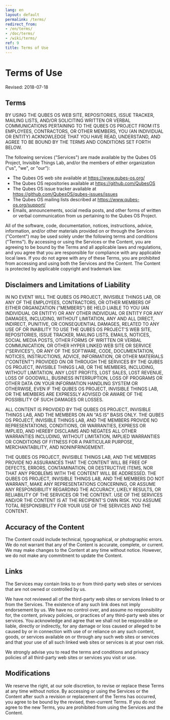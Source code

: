 ```yaml
---
lang: en
layout: default
permalink: /terms/
redirect_from:
- /en/terms/
- /doc/terms/
- /wiki/terms/
ref: 9
title: Terms of Use
---
```


Terms of Use
============

Revised: 2018-07-18

Terms
-----

BY USING THE QUBES OS WEB SITE, REPOSITORIES, ISSUE TRACKER, MAILING LISTS,
AND/OR SOLICITING WRITTEN OR VERBAL COMMUNICATIONS PERTAINING TO THE QUBES OS
PROJECT FROM ITS EMPLOYEES, CONTRACTORS, OR OTHER MEMBERS, YOU (AN INDIVIDUAL OR
ENTITY) ACKNOWLEDGE THAT YOU HAVE READ, UNDERSTAND, AND AGREE TO BE BOUND BY THE
TERMS AND CONDITIONS SET FORTH BELOW.

The following services ("Services") are made available by the Qubes OS Project,
Invisible Things Lab, and/or the members of either organization ("us", "we", or
"our"):

- The Qubes OS web site available at <https://www.qubes-os.org/>
- The Qubes OS repositories available at <https://github.com/QubesOS>
- The Qubes OS issue tracker available at <https://github.com/QubesOS/qubes-issues/issues>
- The Qubes OS mailing lists described at <https://www.qubes-os.org/support/>
- Emails, announcements, social media posts, and other forms of written or
   verbal communication from us pertaining to the Qubes OS Project.

All of the software, code, documentation, notices, instructions, advice,
information, and/or other materials provided on or through the Services
("Content") may be used solely under the following terms and conditions
("Terms"). By accessing or using the Services or the Content, you are agreeing
to be bound by the Terms and all applicable laws and regulations, and you agree
that you are responsible for compliance with any applicable local laws. If you
do not agree with any of these Terms, you are prohibited from accessing and
using both the Services and the Content. The Content is protected by applicable
copyright and trademark law.

Disclaimers and Limitations of Liability
----------------------------------------

IN NO EVENT WILL THE QUBES OS PROJECT, INVISIBLE THINGS LAB, OR ANY OF THE
EMPLOYEES, CONTRACTORS, OR OTHER MEMBERS OF EITHER ORGANIZATION ("MEMBERS") BE
HELD LIABLE TO YOU (AN INDIVIDUAL OR ENTITY) OR ANY OTHER INDIVIDUAL OR ENTITY
FOR ANY DAMAGES, INCLUDING, WITHOUT LIMITATION, ANY AND ALL DIRECT, INDIRECT,
PUNITIVE, OR CONSEQUENTIAL DAMAGES, RELATED TO ANY USE OF OR INABILITY TO USE
THE QUBES OS PROJECT'S WEB SITE, REPOSITORIES, ISSUE TRACKER, MAILING LISTS,
EMAILS, NOTICES, SOCIAL MEDIA POSTS, OTHER FORMS OF WRITTEN OR VERBAL
COMMUNICATION, OR OTHER HYPER LINKED WEB SITE OR SERVICE ("SERVICES"), OR ANY OF
THE SOFTWARE, CODE, DOCUMENTATION, NOTICES, INSTRUCTIONS, ADVICE, INFORMATION,
OR OTHER MATERIALS ("CONTENT") PROVIDED ON OR THROUGH THE SERVICES BY THE QUBES
OS PROJECT, INVISIBLE THINGS LAB, OR THE MEMBERS, INCLUDING, WITHOUT LIMITATION,
ANY LOST PROFITS, LOST SALES, LOST REVENUE, LOSS OF GOODWILL, BUSINESS
INTERRUPTION, LOSS OF PROGRAMS OR OTHER DATA ON YOUR INFORMATION HANDLING SYSTEM
OR OTHERWISE, EVEN IF THE QUBES OS PROJECT, INVISIBLE THINGS LAB, OR THE MEMBERS
ARE EXPRESSLY ADVISED OR AWARE OF THE POSSIBILITY OF SUCH DAMAGES OR LOSSES.

ALL CONTENT IS PROVIDED BY THE QUBES OS PROJECT, INVISIBLE THINGS LAB, AND THE
MEMBERS ON AN "AS IS" BASIS ONLY. THE QUBES OS PROJECT, INVISIBLE THINGS LAB,
AND THE MEMBERS PROVIDE NO REPRESENTATIONS, CONDITIONS, OR WARRANTIES, EXPRESS
OR IMPLIED, AND HEREBY DISCLAIMS AND NEGATES ALL OTHER WARRANTIES INCLUDING,
WITHOUT LIMITATION, IMPLIED WARRANTIES OR CONDITIONS OF FITNESS FOR
A PARTICULAR PURPOSE, MERCHANTABILITY, AND NONINFRINGEMENT.

THE QUBES OS PROJECT, INVISIBLE THINGS LAB, AND THE MEMBERS PROVIDE NO
ASSURANCES THAT THE CONTENT WILL BE FREE OF DEFECTS, ERRORS, CONTAMINATION, OR
DESTRUCTIVE ITEMS, NOR THAT ANY PROBLEMS WITH THE CONTENT WILL BE ADDRESSED. THE
QUBES OS PROJECT, INVISIBLE THINGS LAB, AND THE MEMBERS DO NOT WARRANT, MAKE ANY
REPRESENTATIONS CONCERNING, OR ASSUME ANY RESPONSIBILITY REGARDING THE ACCURACY,
LIKELY RESULTS, OR RELIABILITY OF THE SERVICES OR THE CONTENT. USE OF THE
SERVICES AND/OR THE CONTENT IS AT THE RECIPIENT'S OWN RISK. YOU ASSUME TOTAL
RESPONSIBILITY FOR YOUR USE OF THE SERVICES AND THE CONTENT.

Accuracy of the Content
-----------------------

The Content could include technical, typographical, or photographic errors. We
do not warrant that any of the Content is accurate, complete, or current. We may
make changes to the Content at any time without notice. However, we do not make
any commitment to update the Content.

Links
-----

The Services may contain links to or from third-party web sites or services that
are not owned or controlled by us.

We have not reviewed all of the third-party web sites or services linked to or
from the Services. The existence of any such link does not imply endorsement by
us. We have no control over, and assume no responsibility for, the content,
privacy policies, or practices of any third-party web sites or services. You
acknowledge and agree that we shall not be responsible or liable, directly or
indirectly, for any damage or loss caused or alleged to be caused by or in
connection with use of or reliance on any such content, goods, or services
available on or through any such web sites or services and that your use of all
such linked web sites or services is at your own risk.

We strongly advise you to read the terms and conditions and privacy policies of
all third-party web sites or services you visit or use.

Modifications
-------------

We reserve the right, at our sole discretion, to revise or replace these Terms
at any time without notice. By accessing or using the Services or the Content
after such a revision or replacement of the Terms has occurred, you agree to be
bound by the revised, then-current Terms. If you do not agree to the new Terms,
you are prohibited from using the Services and the Content.
